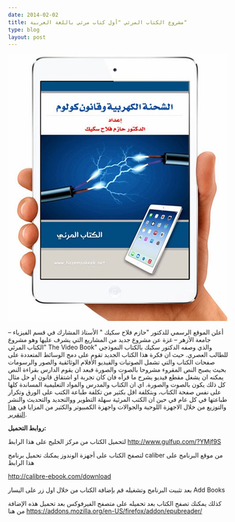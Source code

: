 ```yaml
---
date: 2014-02-02
title: مشروع الكتاب المرئي "أول كتاب مرئي باللغة العربية"
type: blog
layout: post
---
```


![أول كتاب مرئي باللغة العربية](/assets/epub500.jpg)

أعلن الموقع الرسمي للدكتور "حازم فلاح سكيك "  الأستاذ المشارك في قسم الفيزياء – جامعة الأزهر – غزة عن مشروع جديد من المشاريع التي
 يشرف عليها وهو مشروع "الكتاب المرئي The Video Book" والذي وصفه الدكتور سكيك بالكتاب النموذجي للطالب العصري. حيث ان فكرة هذا الكتاب الجديد تقوم على دمج الوسائط المتعددة على صفحات الكتاب والتي تشمل الصوتيات والفيديو الأفلام الوثائقية والصور والرسومات بحيث يصبح النص المقروء مشروحا بالصوت والصورة فبعد ان يقوم الدارس بقراءة النص يمكنه ان يشغل مقطع فيديو يشرح ما قرأه فان كان تجربة او اشتقاق قانون او حل مثال كل ذلك يكون بالصوت والصورة. اي ان الكتاب والمدرس والمواد التعليمية المساندة كلها على نفس صفحة الكتاب، وبتكلفة اقل بكثير من تكلفة طباعة الكتب على الورق وتكرار طباعتها في كل عام في حين ان الكتب المرئية سهلة التطوير ووالتجديد والتحديث والنشر والتوزيع من خلال الاجهزة اللوحية والجوالات واجهزة الكمبيوتر والكثير من المزايا في [هذا التقرير](http://hazemsakeek.net/media/index.php/services/2013-02-23-17-33-53/163-2014-02-01-15-59-01).

**روابط التحميل:** 

لتحميل الكتاب من مركز الخليج على هذا الرابط
<http://www.gulfup.com/?YMjf9S>

لتصفح الكتاب على أجهزة الوندوز 
يمكنك تحميل برنامج caliber من موقع البرنامج على هذا الرابط

<http://calibre-ebook.com/download>

بعد تثبيت البرنامج وتشغيله قم بإضافة الكتاب من خلال اول زر على اليسار Add Books

كذلك يمكنك تصفح الكتاب بعد تحميله على متصفح الفيرفوكس بعد تحميل هذه الإضافة من هنا
<https://addons.mozilla.org/en-US/firefox/addon/epubreader/>
